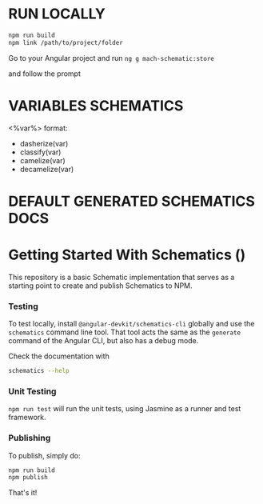 # RUN LOCALLY

```bash
npm run build
npm link /path/to/project/folder
```

Go to your Angular project and run
`ng g mach-schematic:store`

and follow the prompt

# VARIABLES SCHEMATICS

<%var%>
format:

- dasherize(var)
- classify(var)
- camelize(var)
- decamelize(var)

# DEFAULT GENERATED SCHEMATICS DOCS

# Getting Started With Schematics ()

This repository is a basic Schematic implementation that serves as a starting point to create and publish Schematics to NPM.

### Testing

To test locally, install `@angular-devkit/schematics-cli` globally and use the `schematics` command line tool. That tool acts the same as the `generate` command of the Angular CLI, but also has a debug mode.

Check the documentation with

```bash
schematics --help
```

### Unit Testing

`npm run test` will run the unit tests, using Jasmine as a runner and test framework.

### Publishing

To publish, simply do:

```bash
npm run build
npm publish
```

That's it!
